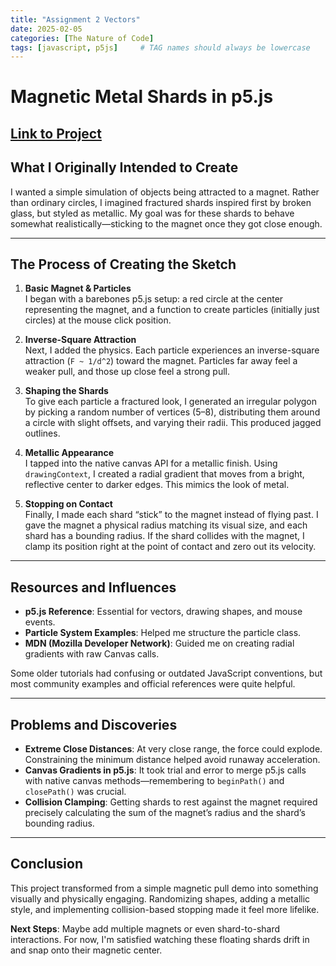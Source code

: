 ```yaml
---
title: "Assignment 2 Vectors"
date: 2025-02-05
categories: [The Nature of Code]
tags: [javascript, p5js]     # TAG names should always be lowercase
---
```

# Magnetic Metal Shards in p5.js
[Link to Project](https://editor.p5js.org/Marc1ous/full/um5YVONkO)
---
## What I Originally Intended to Create

I wanted a simple simulation of objects being attracted to a magnet. Rather than ordinary circles, I imagined fractured shards inspired first by broken glass, but styled as metallic. My goal was for these shards to behave somewhat realistically—sticking to the magnet once they got close enough.

---

## The Process of Creating the Sketch

1. **Basic Magnet & Particles**  
   I began with a barebones p5.js setup: a red circle at the center representing the magnet, and a function to create particles (initially just circles) at the mouse click position.

2. **Inverse-Square Attraction**  
   Next, I added the physics. Each particle experiences an inverse-square attraction (`F ~ 1/d^2`) toward the magnet. Particles far away feel a weaker pull, and those up close feel a strong pull.

3. **Shaping the Shards**  
   To give each particle a fractured look, I generated an irregular polygon by picking a random number of vertices (5–8), distributing them around a circle with slight offsets, and varying their radii. This produced jagged outlines.

4. **Metallic Appearance**  
   I tapped into the native canvas API for a metallic finish. Using `drawingContext`, I created a radial gradient that moves from a bright, reflective center to darker edges. This mimics the look of metal.

5. **Stopping on Contact**  
   Finally, I made each shard “stick” to the magnet instead of flying past. I gave the magnet a physical radius matching its visual size, and each shard has a bounding radius. If the shard collides with the magnet, I clamp its position right at the point of contact and zero out its velocity.

---

## Resources and Influences

- **p5.js Reference**: Essential for vectors, drawing shapes, and mouse events.  
- **Particle System Examples**: Helped me structure the particle class.  
- **MDN (Mozilla Developer Network)**: Guided me on creating radial gradients with raw Canvas calls.

Some older tutorials had confusing or outdated JavaScript conventions, but most community examples and official references were quite helpful.

---

## Problems and Discoveries

- **Extreme Close Distances**: At very close range, the force could explode. Constraining the minimum distance helped avoid runaway acceleration.  
- **Canvas Gradients in p5.js**: It took trial and error to merge p5.js calls with native canvas methods—remembering to `beginPath()` and `closePath()` was crucial.  
- **Collision Clamping**: Getting shards to rest against the magnet required precisely calculating the sum of the magnet’s radius and the shard’s bounding radius.

---

## Conclusion

This project transformed from a simple magnetic pull demo into something visually and physically engaging. Randomizing shapes, adding a metallic style, and implementing collision-based stopping made it feel more lifelike. 

**Next Steps**: Maybe add multiple magnets or even shard-to-shard interactions. For now, I'm satisfied watching these floating shards drift in and snap onto their magnetic center.
